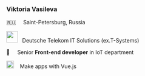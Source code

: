 ### Viktoria Vasileva 
🇷🇺 &nbsp;&nbsp;&nbsp;&nbsp;Saint-Petersburg, Russia

<img src="https://upload.wikimedia.org/wikipedia/commons/thumb/2/2e/Telekom_Logo_2013.svg/1200px-Telekom_Logo_2013.svg.png" width="30px"> &nbsp;&nbsp;Deutsche Telekom IT Solutions (ex.T-Systems)

🚀 &nbsp;&nbsp;&nbsp;&nbsp;Senior **Front-end developer** in IoT department

<img src="https://upload.wikimedia.org/wikipedia/commons/thumb/9/95/Vue.js_Logo_2.svg/1024px-Vue.js_Logo_2.svg.png" width="20px"> &nbsp;&nbsp; Make apps with Vue.js

<!--
**victory-v/victory-v** is a ✨ _special_ ✨ repository because its `README.md` (this file) appears on your GitHub profile.

Here are some ideas to get you started:

- 🔭 I’m currently working on ...
- 🌱 I’m currently learning ...
- 👯 I’m looking to collaborate on ...
- 🤔 I’m looking for help with ...
- 💬 Ask me about ...
- 📫 How to reach me: ...
- 😄 Pronouns: ...
- ⚡ Fun fact: ...
-->
